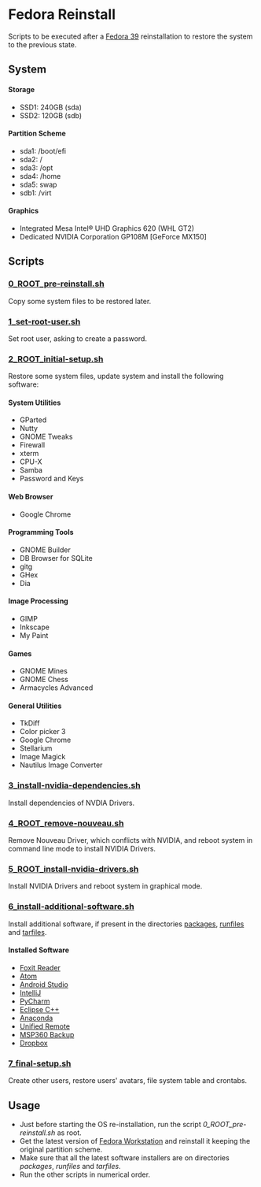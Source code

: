 # Fedora Reinstall

Scripts to be executed after a [Fedora 39](https://getfedora.org) reinstallation to restore the system to the previous state.

## System

#### Storage
- SSD1: 240GB (sda)
- SSD2: 120GB (sdb)

#### Partition Scheme
- sda1: /boot/efi
- sda2: /
- sda3: /opt
- sda4: /home
- sda5: swap
- sdb1: /virt

#### Graphics
- Integrated Mesa Intel® UHD Graphics 620 (WHL GT2)
- Dedicated NVIDIA Corporation GP108M [GeForce MX150]

## Scripts

### [0_ROOT_pre-reinstall.sh](https://github.com/HaraldoFilho/fedora_reinstall/blob/master/0_ROOT_pre-reinstall.sh)
Copy some system files to be restored later.

### [1_set-root-user.sh](https://github.com/HaraldoFilho/fedora_reinstall/blob/master/1_set-root-user.sh)
Set root user, asking to create a password.

### [2_ROOT_initial-setup.sh](https://github.com/HaraldoFilho/fedora_reinstall/blob/master/2_ROOT_initial-setup.sh)
Restore some system files, update system and install the following software:
#### System Utilities
- GParted
- Nutty
- GNOME Tweaks
- Firewall
- xterm
- CPU-X
- Samba
- Password and Keys
#### Web Browser
- Google Chrome
#### Programming Tools
- GNOME Builder
- DB Browser for SQLite
- gitg
- GHex
- Dia
#### Image Processing
- GIMP
- Inkscape
- My Paint
#### Games
- GNOME Mines
- GNOME Chess
- Armacycles Advanced
#### General Utilities
- TkDiff
- Color picker 3
- Google Chrome
- Stellarium
- Image Magick
- Nautilus Image Converter

### [3_install-nvidia-dependencies.sh](https://github.com/HaraldoFilho/fedora_reinstall/blob/master/3_install-nvidia-dependencies.sh)
Install dependencies of NVDIA Drivers.

### [4_ROOT_remove-nouveau.sh](https://github.com/HaraldoFilho/fedora_reinstall/blob/master/4_ROOT_remove-nouveau.sh)
Remove Nouveau Driver, which conflicts with NVIDIA, and reboot system in command line mode to install NVIDIA Drivers.

### [5_ROOT_install-nvidia-drivers.sh](https://github.com/HaraldoFilho/fedora_reinstall/blob/master/5_ROOT_install-nvidia-drivers.sh)
Install NVIDIA Drivers and reboot system in graphical mode.

### [6_install-additional-software.sh](https://github.com/HaraldoFilho/fedora_reinstall/blob/master/6_install-additional-software.sh)
Install additional software, if present in the directories [packages](packages), [runfiles](runfiles) and [tarfiles](tarfiles).

#### Installed Software
- [Foxit Reader](https://www.foxitsoftware.com/pdf-reader/)
- [Atom](https://atom.io/)
- [Android Studio](https://developer.android.com/studio)
- [IntelliJ](https://www.jetbrains.com/idea/)
- [PyCharm](https://www.jetbrains.com/pycharm/)
- [Eclipse C++](https://www.eclipse.org/)
- [Anaconda](https://www.anaconda.com/)
- [Unified Remote](https://www.unifiedremote.com/)
- [MSP360 Backup](https://www.msp360.com/backup.aspx)
- [Dropbox](https://www.dropbox.com/)

### [7_final-setup.sh](https://github.com/HaraldoFilho/fedora_reinstall/blob/master/7_final-setup.sh)
Create other users, restore users' avatars, file system table and crontabs.

## Usage

- Just before starting the OS re-installation, run the script _0_ROOT_pre-reinstall.sh_ as root.
- Get the latest version of [Fedora Workstation](https://getfedora.org/workstation/download/) and reinstall it keeping the original partition scheme.
- Make sure that all the latest software installers are on directories _packages_, _runfiles_ and _tarfiles_.
- Run the other scripts in numerical order.

